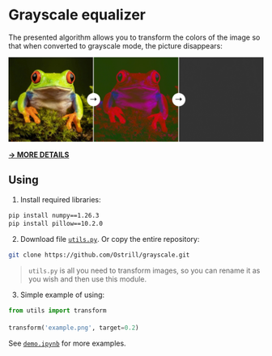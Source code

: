 # Grayscale equalizer

The presented algorithm allows you to transform the colors of the image so that when converted to grayscale mode, the picture disappears:

![example](docs/assets/example.png)

 [**→ MORE DETAILS**](https://github.com/Ostrill/grayscale/blob/main/docs/EN/info.md)


## Using
1. Install required libraries:
```bash
pip install numpy==1.26.3
pip install pillow==10.2.0
```

2. Download file [`utils.py`](https://github.com/Ostrill/grayscale/blob/main/utils.py). Or copy the entire repository:
```bash
git clone https://github.com/Ostrill/grayscale.git
```
> `utils.py` is all you need to transform images, so you can rename it as you wish and then use this module.

3. Simple example of using:
```Python
from utils import transform

transform('example.png', target=0.2)
```

See [`demo.ipynb`](https://github.com/Ostrill/grayscale/blob/main/docs/EN/demo.ipynb) for more examples.
